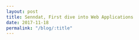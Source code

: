 ```yaml
---
layout: post
title: Senndat, First dive into Web Applications
date: 2017-11-18
permalink: "/blog/:title"
---
```


